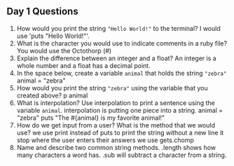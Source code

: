 ## Day 1 Questions

1. How would you print the string `"Hello World!"` to the terminal?
I would use 'puts "Hello World!"'.
1. What is the character you would use to indicate comments in a ruby file?
You would use the Octothorp (#)
1. Explain the difference between an integer and a float?
An integer is a whole number and a float has a decimal point.
1. In the space below, create a variable `animal` that holds the string `"zebra"`
animal = "zebra"
1. How would you print the string `"zebra"` using the variable that you created above?
p animal
1. What is interpolation? Use interpolation to print a sentence using the variable `animal`.
interpolation is putting one piece into a string.
animal = "zebra"
puts "The #{animal} is my favorite animal!"
1. How do we get input from a user? What is the method that we would use?
we use print instead of puts to print the string without a new line it stop where the user enters their answers
we use gets.chomp
1. Name and describe two common string methods.
.length shows how many characters a word has.
.sub will subtract a character from a string.
